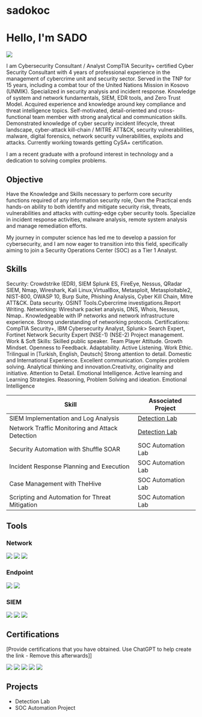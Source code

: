 # sadokoc
# Hello, I'm SADO
<a href="https://www.linkedin.com/in/sadettin-k/"><img src="https://img.shields.io/badge/-LinkedIn-0072b1?&style=for-the-badge&logo=linkedin&logoColor=white" /></a>

I am Cybersecurity Consultant / Analyst
CompTIA Security+ certified Cyber Security Consultant with 4 years of professional experience in the management of cybercrime unit and security sector. Served in the TNP for 15 years, including a combat tour of
the United Nations Mission in Kosovo (UNMIK). Specialized in security analysis and incident response. Knowledge of system and network fundamentals, SIEM, EDR tools, and Zero Trust Model. Acquired experience
and knowledge around key compliance and threat intelligence topics. Self-motivated, detail-oriented and cross-functional team member with strong analytical and communication skills. Demonstrated knowledge of
cyber security incident lifecycle, threat landscape, cyber-attack kill-chain / MITRE ATT&CK, security vulnerabilities, malware, digital forensics, network security vulnerabilities, exploits and attacks. Currently
working towards getting CySA+ certification.

I am a recent graduate with a profound interest in technology and a dedication to solving complex problems.

## Objective
Have the Knowledge and Skills necessary to perform core security functions required of any information security role, Own the Practical ends hands-on ability to  both identify and mitigate security risk, threats, vulnerabilities and attacks with cutting-edge cyber security tools. Specialize in incident response activities, malware analysis, remote system analysis and manage remediation efforts.

My journey in computer science has led me to develop a passion for cybersecurity, and I am now eager to transition into this field, specifically aiming to join a Security Operations Center (SOC) as a Tier 1 Analyst.

## Skills
Security: Crowdstrike (EDR), SIEM Splunk ES, FireEye, Nessus, QRadar SIEM, Nmap, Wireshark, Kali Linux,VirtualBox, Metasploit, Metasploitable2, NIST-800, OWASP 10, Burp Suite, Phishing Analysis, Cyber Kill
Chain, Mitre ATT&CK. Data security. OSINT Tools.Cybercrime investigations.Report Writing.
Networking: Wireshark packet analysis, DNS, Whois, Nessus, Nmap.. Knowledgeable with IP networks and network infrastructure experience. Strong understanding of networking protocols.
Certifications: CompTlA Security+, IBM Cybersecurity Analyst, Splunk> Search Expert, Fortinet Network Security Expert (NSE-1) (NSE-2) Project management.
Work & Soft Skills: Skilled public speaker. Team Player Attitude. Growth Mindset. Openness to Feedback. Adaptability. Active Listening. Work Ethic. Trilingual in [Turkish, English, Deutsch] Strong attention to detail. Domestic and International Experience. Excellent communication. Complex problem solving. Analytical thinking and innovation.Creativity, originality and initiative. Attention to Detail. Emotional Intelligence. Active learning and Learning Strategies. Reasoning, Problem Solving and ideation. Emotional Intelligence

| Skill                                         | Associated Project         |
|-----------------------------------------------|----------------------------|
| SIEM Implementation and Log Analysis          | <a href="https://google.com">Detection Lab</a>|
| Network Traffic Monitoring and Attack Detection | <a href="https://google.com">Detection Lab</a>|
| Security Automation with Shuffle SOAR         | SOC Automation Lab|
| Incident Response Planning and Execution      | SOC Automation Lab|
| Case Management with TheHive                  | SOC Automation Lab|
| Scripting and Automation for Threat Mitigation | SOC Automation Lab|

## Tools

### Network
<div>
    <img src="https://img.shields.io/badge/-Wireshark-1679A7?&style=for-the-badge&logo=Wireshark&logoColor=white" />
    <img src="https://img.shields.io/badge/-Suricata-EF3B2D?&style=for-the-badge&logo=Suricata&logoColor=white" />
    <img src="https://img.shields.io/badge/-Zeek-777BB4?&style=for-the-badge&logo=Zeek&logoColor=white" />
</div>

### Endpoint
<div>
    <img src="https://img.shields.io/badge/-Microsoft_Defender_for_Endpoint-00A4EF?&style=for-the-badge&logo=Microsoft&logoColor=white" />
    <img src="https://img.shields.io/badge/-Velociraptor-4B275F?&style=for-the-badge&logo=Velociraptor&logoColor=white" />
</div>

### SIEM
<div>
    <img src="https://img.shields.io/badge/-Microsoft_Sentinel-0078D4?&style=for-the-badge&logo=Microsoft&logoColor=white" />
    <img src="https://img.shields.io/badge/-Splunk-000000?&style=for-the-badge&logo=Splunk&logoColor=white" />
    <img src="https://img.shields.io/badge/-Elastic-005571?&style=for-the-badge&logo=Elastic&logoColor=white" />
</div>

## Certifications
[Provide certifications that you have obtained. Use ChatGPT to help create the link - Remove this afterwards]]
<div>
<img src="https://img.shields.io/badge/-Security%2B-FF0000?&style=for-the-badge&logo=CompTIA&logoColor=white" />
<img src="https://img.shields.io/badge/-Network%2B-007ACC?&style=for-the-badge&logo=CompTIA&logoColor=white" />
<img src="https://img.shields.io/badge/-A%2B-4D4D4D?&style=for-the-badge&logo=CompTIA&logoColor=white" />
<img src="https://img.shields.io/badge/-CDSA-006400?&style=for-the-badge&logoColor=white" />
<img src="https://img.shields.io/badge/-CCD-000080?&style=for-the-badge&logoColor=white" />
</div>

## Projects
- Detection Lab
- SOC Automation Project
